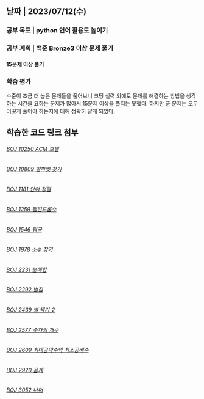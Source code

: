 ## 날짜 | 2023/07/12(수)
### 공부 목표 | python 언어 활용도 높이기
### 공부 계획 | 백준 Bronze3 이상 문제 풀기
#### 15문제 이상 풀기
### 학습 평가
수준이 조금 더 높은 문제들을 풀어보니 코딩 실력 외에도 문제를 해결하는 방법을 생각하는 시간을 요하는 문제가 많아서 15문제 이상을 풀지는 못했다.
하지만 푼 문제는 모두 어떻게 풀어야 하는지에 대해 정확히 알게 되었다.
## 학습한 코드 링크 첨부
###### [BOJ 10250 ACM 호텔](https://github.com/sh-ee-p/2023_Caerang_StudyEvent/blob/coderepos/BOJ%2010250%20ACM%20%ED%98%B8%ED%85%94.ipynb)
###### [BOJ 10809 알파벳 찾기](https://github.com/sh-ee-p/2023_Caerang_StudyEvent/blob/coderepos/BOJ%2010809%20%EC%95%8C%ED%8C%8C%EB%B2%B3%20%EC%B0%BE%EA%B8%B0.ipynb)
###### [BOJ 1181 단어 정렬](https://github.com/sh-ee-p/2023_Caerang_StudyEvent/blob/coderepos/BOJ%201181%20%EB%8B%A8%EC%96%B4%20%EC%A0%95%EB%A0%AC.ipynb)
###### [BOJ 1259 팰린드롬수](https://github.com/sh-ee-p/2023_Caerang_StudyEvent/blob/coderepos/BOJ%201259%20%ED%8C%B0%EB%A6%B0%EB%93%9C%EB%A1%AC%EC%88%98.ipynb)
###### [BOJ 1546 평균](https://github.com/sh-ee-p/2023_Caerang_StudyEvent/blob/coderepos/BOJ%201546%20%ED%8F%89%EA%B7%A0.ipynb)
###### [BOJ 1978 소수 찾기](https://github.com/sh-ee-p/2023_Caerang_StudyEvent/blob/coderepos/BOJ%201978%20%EC%86%8C%EC%88%98%20%EC%B0%BE%EA%B8%B0.ipynb)
###### [BOJ 2231 분해합](https://github.com/sh-ee-p/2023_Caerang_StudyEvent/blob/coderepos/BOJ%202231%20%EB%B6%84%ED%95%B4%ED%95%A9.ipynb)
###### [BOJ 2292 벌집](https://github.com/sh-ee-p/2023_Caerang_StudyEvent/blob/coderepos/BOJ%202292%20%20%EB%B2%8C%EC%A7%91.ipynb)
###### [BOJ 2439 별 찍기-2](https://github.com/sh-ee-p/2023_Caerang_StudyEvent/blob/coderepos/BOJ%202439%20%EB%B3%84%20%EC%B0%8D%EA%B8%B0-2.ipynb)
###### [BOJ 2577 숫자의 개수](https://github.com/sh-ee-p/2023_Caerang_StudyEvent/blob/coderepos/BOJ%202577%20%EC%88%AB%EC%9E%90%EC%9D%98%20%EA%B0%9C%EC%88%98.ipynb)
###### [BOJ 2609 최대공약수와 최소공배수](https://github.com/sh-ee-p/2023_Caerang_StudyEvent/blob/coderepos/BOJ%202609%20%EC%B5%9C%EB%8C%80%EA%B3%B5%EC%95%BD%EC%88%98%EC%99%80%20%EC%B5%9C%EC%86%8C%EA%B3%B5%EB%B0%B0%EC%88%98.ipynb)
###### [BOJ 2920 음계](https://github.com/sh-ee-p/2023_Caerang_StudyEvent/blob/coderepos/BOJ%202920%20%EC%9D%8C%EA%B3%84.ipynb)
###### [BOJ 3052 나머](https://github.com/sh-ee-p/2023_Caerang_StudyEvent/blob/coderepos/BOJ%203052%20%EB%82%98%EB%A8%B8%EC%A7%80.ipynb)
